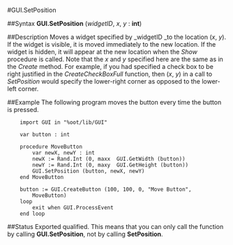 
#GUI.SetPosition

##Syntax
**GUI.SetPosition** (_widgetID_, _x_, _y_ : **int**)



##Description
Moves a widget specified by _widgetID _to the location (_x_, _y_). If the widget is visible, it is moved immediately to the new location. If the widget is hidden, it will appear at the new location when the _Show_ procedure is called. Note that the _x_ and _y_ specified here are the same as in the _Create_ method. For example, if you had specified a check box to be right justified in the _CreateCheckBoxFull_ function, then (_x_, _y_) in a call to _SetPosition_ would specify the lower-right corner as opposed to the lower-left corner.



##Example
The following program moves the button every time the button is pressed.


        import GUI in "%oot/lib/GUI"
        
        var button : int
        
        procedure MoveButton
            var newX, newY : int
            newX := Rand.Int (0, maxx  GUI.GetWidth (button))
            newY := Rand.Int (0, maxy  GUI.GetHeight (button))
            GUI.SetPosition (button, newX, newY)
        end MoveButton
        
        button := GUI.CreateButton (100, 100, 0, "Move Button", 
            MoveButton)
        loop
            exit when GUI.ProcessEvent
        end loop
##Status
Exported qualified.
This means that you can only call the function by calling **GUI.SetPosition**, not by calling **SetPosition**.


